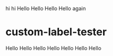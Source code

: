 hi
hi
Hello
Hello
Hello
Hello again
# custom-label-tester
Hello
Hello
Hello
Hello
Hello
Hello
Hello
